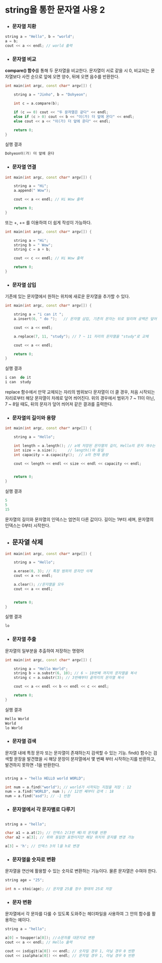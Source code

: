 # string을 통한 문자열 사용 2


+ ### 문자열 치환
```c++
string a = "Hello", b = "world";
a = b;
cout << a << endl; // world 출력
```

+ ### 문자열 비교

**compare() 함수**를 통해 두 문자열을 비교한다. 문자열이 서로 같을 시 0, 비교되는 문자열보다 사전 순으로
앞에 오면 양수, 뒤에 오면 음수를 반환한다.
```c++
int main(int argc, const char* argv[]) {

	string a = "Jinho", b = "Dohyeon";

	int c = a.compare(b);

	if (c == 0) cout << "두 문자열은 같다" << endl;
	else if (c > 0) cout << b << "이(가) 더 앞에 온다" << endl;
	else cout << a << "이(가) 더 앞에 온다" << endl;

	return 0;
}
```
실행 결과
```c++
Dohyeon이(가) 더 앞에 온다
```

+ ### 문자열 연결
```c++
int main(int argc, const char* argv[]) {

	string a = "Hi";
	a.append(" Wow");

	cout << a << endl; // Hi Wow 출력

	return 0;
}
```
또는 +, += 를 이용하여 더 쉽게 작성이 가능하다.
```c++
int main(int argc, const char* argv[]) {

	string a = "Hi";
	string b = " Wow";
	string c = a + b;

	cout << c << endl; // Hi Wow 출력

	return 0;
}
```

+ ### 문자열 삽입

기존에 있는 문자열에서 원하는 위치에 새로운 문자열을 추가할 수 있다.

```c++
int main(int argc, const char* argv[]) {

	string a = "i can it ";
	a.insert(6, " do ");   // 문자열 삽입, 기존의 문자는 뒤로 밀리며 공백은 덮어 씌어진다.

	cout << a << endl;

	a.replace(7, 11, "study"); // 7 ~ 11 자리의 문자열을 "study"로 교체

	cout << a << endl;

	return 0;
}
```
실행 결과
```c++
i can  do it
i can  study
```
replace 함수에서 만약 교체되는 자리의 범위보다 문자열이 더 클 경우, 처음 시작되는 자리로부터
해당 문자열이 차례로 덮어 씌어진다. 위의 경우에서 범위가 7 ~ 11이 아닌, 7 ~ 8일 때도, 뒤의 문자가
덮어 씌어져 같은 결과를 출력한다.

+ ### 문자열의 길이와 용량
```c++
int main(int argc, const char* argv[]) {

	string a = "Hello";

	int length = a.length(); // a에 저장된 문자열의 길이, Hello의 문자 개수는 5이다.
	int size = a.size();     // length()와 동일
	int capacity = a.capacity();  // a의 현재 용량

	cout << length << endl << size << endl << capacity << endl;
	

	return 0;
}
```
실행 결과
```c++
5
5
15
```
문자열의 길이와 문자열의 인덱스는 엄연히 다른 값이다. 길이는 1부터 세며, 문자열의 인덱스는 0부터 시작한다.

+ ## 문자열 삭제

```c++
int main(int argc, const char* argv[]) {

	string a = "Hello";

	a.erase(0, 3); // 특정 범위의 문자만 삭제
	cout << a << endl;

	a.clear(); //문자열을 모두 
	cout << a << endl;
	

	return 0;
}
```
실행 결과
```c++
lo

```

+ ### 문자열 추출

문자열의 일부분을 추출하여 저장하는 명령어

```c++
int main(int argc, const char* argv[]) {

	string a = "Hello World";
	string b = a.substr(6, 10); // 6 ~ 10번째 까지의 문자열을 복사
	string c = a.substr(3); // 3번째부터 끝까지의 문자열 복사

	cout << a << endl << b << endl << c << endl;

	return 0;
}
```
실행 결과
```c++
Hello World
World
lo World
```

+ ### 문자열 검색

문자열 내에 특정 문자 또는 문자열이 존재하는지 검색할 수 있는 기능. find() 함수는 검색할 문장을
발견했을 시 해당 문장이 문자열에서 몇 번째 부터 시작하는지를 반환하고, 발견하지 못하면 -1을 반환한다.
```c++

string a = "hello HELLO world WORLD";

int num = a.find("world"); // world가 시작되는 지점을 저장 : 12
num = a.find("WORLD", num ); // 12번 째부터 검색 : 18
num = a.find("asd"); // -1 반환

```

+ ### 문자열에서 각 문자별로 다루기

```c++

string a = "hello";

char a1 = a.at(2); // 인덱스 2(3번 째)의 문자를 반환
char a2 = a[3]; // 위와 동일한 표현이지만 해당 위치의 문자를 변경 가능

a[3] = 'h'; // 인덱스 3의 l을 h로 변경


```
+ ### 문자열을 숫자로 변환

문자열을 연산에 활용할 수 있는 숫자로 변환하는 기능이다. 물론 문자열은 수여야 한다.

```c++
string age = "25";

int n = stoi(age); // 문자열 25를 정수 형태의 25로 저장
```

+ ### 문자 변환

문자열에서 각 문자를 다룰 수 있도록 도와주는 <locale> 헤더파일을 사용하여 그 안의 함수를 활용하는 예이다.

```c++
string a = "hello";

a[0] = toupper(a[0]); //소문자를 대문자로 변환
cout << a << endl; // Hello 출력

cout << isdigit(a[0]) << endl; // 숫자일 경우 1, 아닐 경우 0 반환
cout << isalpha(a[0]) << endl; // 문자일 경우 1, 아닐 경우 0 반환
```
	
	















